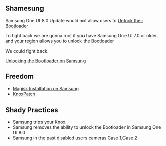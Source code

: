 ## Shamesung
Samsung One UI 8.0 Update would not allow users to [Unlock their Bootloader](https://xdaforums.com/t/bootloader-unlocking-option-removed-from-one-ui-8-0.4751904)

To fight back we are gonna root if you have Samsung One UI 7.0 or older. and your region allows you to unlock the Bootloader

We could fight back.

[Unlocking the Bootloader on Samsung](https://github.com/melontini/bootloader-unlock-wall-of-shame/blob/main/misc/samsung-unlock.md)

## Freedom
- [Magisk Installation on Samsung](https://topjohnwu.github.io/Magisk/install.html#samsung-devices)
- [KnoxPatch](https://github.com/salvogiangri/KnoxPatch)

## Shady Practices
- Samsung trips your Knox.
- Samsung removes the ability to unlock the Bootloader in Samsung One UI 8.0
- Samsung in the past disabled users cameras [Case 1](https://www.xda-developers.com/bootloader-unlocking-no-longer-kills-galaxy-z-fold-3-cameras),[Case 2](https://www.xda-developers.com/samsung-galaxy-s22-bootloader-unlock-camera-working)
